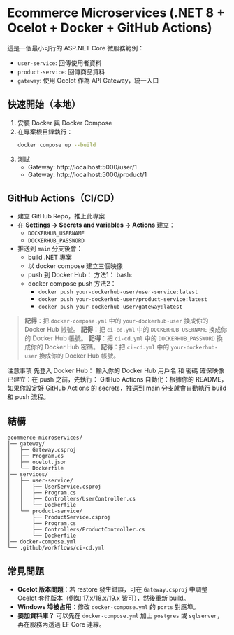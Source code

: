 # Ecommerce Microservices (.NET 8 + Ocelot + Docker + GitHub Actions)

這是一個最小可行的 ASP.NET Core 微服務範例：
- `user-service`: 回傳使用者資料
- `product-service`: 回傳商品資料
- `gateway`: 使用 Ocelot 作為 API Gateway，統一入口

## 快速開始（本地）
1. 安裝 Docker 與 Docker Compose
2. 在專案根目錄執行：
   ```bash
   docker compose up --build
   ```
3. 測試
   - Gateway: http://localhost:5000/user/1
   - Gateway: http://localhost:5000/product/1

## GitHub Actions（CI/CD）
- 建立 GitHub Repo，推上此專案
- 在 **Settings → Secrets and variables → Actions** 建立：
  - `DOCKERHUB_USERNAME`
  - `DOCKERHUB_PASSWORD`
- 推送到 `main` 分支後會：
  - build .NET 專案
  - 以 docker compose 建立三個映像
  - push 到 Docker Hub：
  方法1：
  bash: 
  - docker compose push 
  方法2：
    - `docker push your-dockerhub-user/user-service:latest`
    - `docker push your-dockerhub-user/product-service:latest`
    - `docker push your-dockerhub-user/gateway:latest`

> **記得**：把 `docker-compose.yml` 中的 `your-dockerhub-user` 換成你的 Docker Hub 帳號。
**記得**：把 `ci-cd.yml` 中的 `DOCKERHUB_USERNAME` 換成你的 Docker Hub 帳號。
**記得**：把 `ci-cd.yml` 中的 `DOCKERHUB_PASSWORD` 換成你的 Docker Hub 密碼。
**記得**：把 `ci-cd.yml` 中的 `your-dockerhub-user` 換成你的 Docker Hub 帳號。


注意事項
先登入 Docker Hub：
輸入你的 Docker Hub 用戶名 和 密碼 
確保映像已建立：在 push 之前，先執行：
GitHub Actions 自動化：根據你的 README，如果你設定好 GitHub Actions 的 secrets，推送到 main 分支就會自動執行 build 和 push 流程。

## 結構
```
ecommerce-microservices/
│── gateway/
│   ├── Gateway.csproj
│   ├── Program.cs
│   ├── ocelot.json
│   └── Dockerfile
│── services/
│   ├── user-service/
│   │   ├── UserService.csproj
│   │   ├── Program.cs
│   │   ├── Controllers/UserController.cs
│   │   └── Dockerfile
│   └── product-service/
│       ├── ProductService.csproj
│       ├── Program.cs
│       ├── Controllers/ProductController.cs
│       └── Dockerfile
│── docker-compose.yml
└── .github/workflows/ci-cd.yml
```

## 常見問題
- **Ocelot 版本問題**：若 restore 發生錯誤，可在 `Gateway.csproj` 中調整 Ocelot 套件版本（例如 17.x/18.x/19.x 皆可），然後重新 build。
- **Windows 埠被占用**：修改 `docker-compose.yml` 的 `ports` 對應埠。
- **要加資料庫？** 可以先在 `docker-compose.yml` 加上 `postgres` 或 `sqlserver`，再在服務內透過 EF Core 連線。
